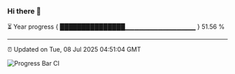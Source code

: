 ### Hi there 👋

⏳ Year progress { ███████████████▁▁▁▁▁▁▁▁▁▁▁▁▁▁▁ } 51.56 %

---

⏰ Updated on Tue, 08 Jul 2025 04:51:04 GMT

![Progress Bar CI](https://github.com/IshwaranRudhara/GIT-ACTION/workflows/Progress%20Bar%20CI/badge.svg)
